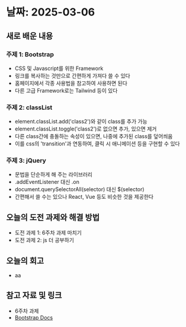 # 날짜: 2025-03-06

## 새로 배운 내용
### 주제 1: Bootstrap
- CSS 및 Javascript를 위한 Framework
- 링크를 복사하는 것만으로 간편하게 가져다 쓸 수 있다
- 홈페이지에서 각종 사용법을 참고하여 사용하면 된다
- 다른 고급 Framework로는 Tailwind 등이 있다

### 주제 2: classList
- element.classList.add('class2')와 같이 class를 추가 가능
- element.classList.toggle('class2')로 없으면 추가, 있으면 제거
- 다른 class간에 충돌하는 속성이 있으면, 나중에 추가된 class를 덮어씌움
- 이를 css의 'transition'과 연동하여, 클릭 시 애니메이션 등을 구현할 수 있다

### 주제 3: jQuery
- 문법을 단순하게 해 주는 라이브러리
- .addEventListener 대신 .on
- document.querySelectorAll(selector) 대신 $(selector)
- 간편해서 쓸 수는 있으나 React, Vue 등도 비슷한 것을 제공한다

## 오늘의 도전 과제와 해결 방법
- 도전 과제 1: 6주차 과제 마치기
- 도전 과제 2: js 더 공부하기

## 오늘의 회고
- aa

## 참고 자료 및 링크
- 6주차 과제
- [Bootstrap Docs](https://getbootstrap.com/docs/5.3/getting-started/introduction/)

